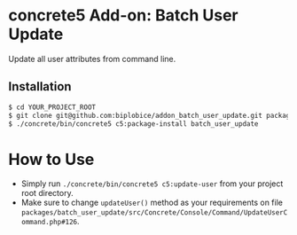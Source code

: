 # concrete5 Add-on: Batch User Update

Update all user attributes from command line.

## Installation

```bash
$ cd YOUR_PROJECT_ROOT
$ git clone git@github.com:biplobice/addon_batch_user_update.git packages/batch_user_update
$ ./concrete/bin/concrete5 c5:package-install batch_user_update
```

# How to Use

- Simply run `./concrete/bin/concrete5 c5:update-user` from your project root directory.
- Make sure to change `updateUser()` method as your requirements on file `packages/batch_user_update/src/Concrete/Console/Command/UpdateUserCommand.php#126`.
